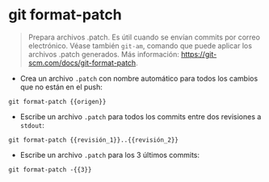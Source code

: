 # git format-patch

> Prepara archivos .patch. Es útil cuando se envían commits por correo electrónico.
> Véase también `git-am`, comando que puede aplicar los archivos .patch generados.
> Más información: <https://git-scm.com/docs/git-format-patch>.

- Crea un archivo `.patch` con nombre automático para todos los cambios que no están en el push:

`git format-patch {{origen}}`

- Escribe un archivo `.patch` para todos los commits entre dos revisiones a `stdout`:

`git format-patch {{revisión_1}}..{{revisión_2}}`

- Escribe un archivo `.patch` para los 3 últimos commits:

`git format-patch -{{3}}`
